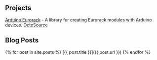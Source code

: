 ## Projects

[Arduino Eurorack](/arduino_eurorack) - A library for creating Eurorack modules with Arduino devices.
[OctoSource](/xen_octasource)


## Blog Posts

{% for post in site.posts %}
[{{ post.title }}]({{ post.url }})
{% endfor %}
